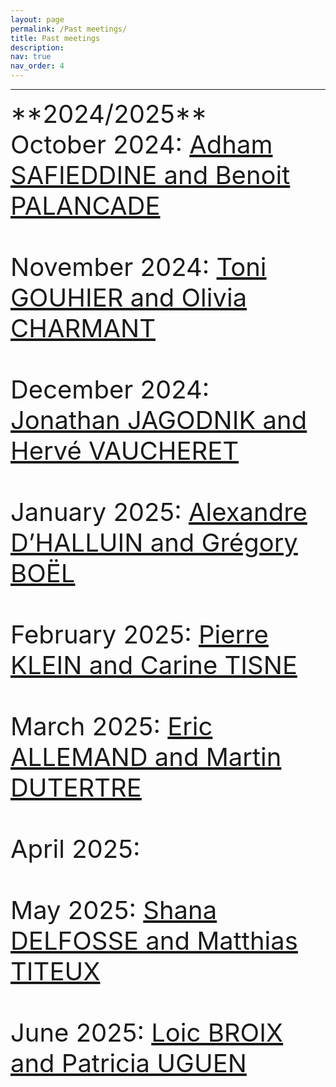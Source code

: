 ```yaml
---
layout: page
permalink: /Past meetings/
title: Past meetings
description:
nav: true
nav_order: 4
---
```


---
<span style="font-size: 40px;">
**2024/2025** <br>

<div class="event">
  <span class="event-date">October 2024</span>: 
  <a href="/speakers/October20242025/" class="event-speakers">Adham SAFIEDDINE and Benoit PALANCADE</a>
</div>
<br>
<div class="event">
  <span class="event-date">November 2024</span>: 
  <a href="/speakers/November20242025/" class="event-speakers">Toni GOUHIER and Olivia CHARMANT</a>
</div>
<br>
<div class="event">
  <span class="event-date">December 2024</span>: 
  <a href="/speakers/December20242025/" class="event-speakers">Jonathan JAGODNIK and Hervé VAUCHERET</a>
</div>
<br>
<div class="event">
  <span class="event-date">January 2025</span>: 
  <a href="/speakers/January/" class="event-speakers">Alexandre D’HALLUIN and Grégory BOËL</a>
</div>
<br>
<div class="event">
  <span class="event-date">February 2025</span>: 
  <a href="/speakers/fevrier20242025/" class="event-speakers">Pierre KLEIN and Carine TISNE</a>
</div>
<br>
<div class="event">
  <span class="event-date">March 2025</span>: 
  <a href="/speakers/mars20242025/" class="event-speakers">Eric ALLEMAND and Martin DUTERTRE</a>
</div>
<br>
<div class="event">
  <span class="event-date">April 2025</span>: 
   <a href="/speakers/mars20242025/" class="event-speakers"></a>
</div>
<br>
<div class="event">
  <span class="event-date">May 2025</span>: 
  <a href="/speakers/mai20242025/" class="event-speakers">Shana DELFOSSE and Matthias TITEUX</a>
</div>
<br>
<div class="event">
  <span class="event-date">June 2025</span>: 
  <a href="/speakers/Juin20242025/" class="event-speakers">Loic BROIX and Patricia UGUEN </a>
</div>
<br><br><br>
